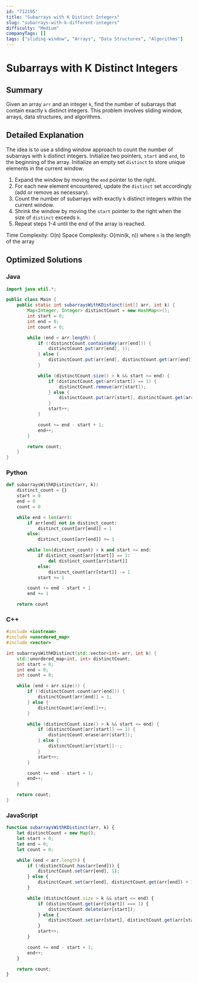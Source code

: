 ```yaml
---
id: "712195"
title: "Subarrays with K Distinct Integers"
slug: "subarrays-with-k-different-integers"
difficulty: "Medium"
companyTags: []
tags: ["sliding-window", "Arrays", "Data Structures", "Algorithms"]
---
```


**Subarrays with K Distinct Integers**
==============================

## Summary
Given an array `arr` and an integer `k`, find the number of subarrays that contain exactly `k` distinct integers. This problem involves sliding window, arrays, data structures, and algorithms.

## Detailed Explanation
The idea is to use a sliding window approach to count the number of subarrays with `k` distinct integers. Initialize two pointers, `start` and `end`, to the beginning of the array. Initialize an empty set `distinct` to store unique elements in the current window.

1.  Expand the window by moving the `end` pointer to the right.
2.  For each new element encountered, update the `distinct` set accordingly (add or remove as necessary).
3.  Count the number of subarrays with exactly `k` distinct integers within the current window.
4.  Shrink the window by moving the `start` pointer to the right when the size of `distinct` exceeds `k`.
5.  Repeat steps 1-4 until the end of the array is reached.

Time Complexity: O(n)
Space Complexity: O(min(k, n)) where `n` is the length of the array

## Optimized Solutions
### Java
```java
import java.util.*;

public class Main {
    public static int subarraysWithKDistinct(int[] arr, int k) {
        Map<Integer, Integer> distinctCount = new HashMap<>();
        int start = 0;
        int end = 0;
        int count = 0;

        while (end < arr.length) {
            if (!distinctCount.containsKey(arr[end])) {
                distinctCount.put(arr[end], 1);
            } else {
                distinctCount.put(arr[end], distinctCount.get(arr[end]) + 1);
            }

            while (distinctCount.size() > k && start <= end) {
                if (distinctCount.get(arr[start]) == 1) {
                    distinctCount.remove(arr[start]);
                } else {
                    distinctCount.put(arr[start], distinctCount.get(arr[start]) - 1);
                }
                start++;
            }

            count += end - start + 1;
            end++;
        }

        return count;
    }
}
```

### Python
```python
def subarraysWithKDistinct(arr, k):
    distinct_count = {}
    start = 0
    end = 0
    count = 0

    while end < len(arr):
        if arr[end] not in distinct_count:
            distinct_count[arr[end]] = 1
        else:
            distinct_count[arr[end]] += 1

        while len(distinct_count) > k and start <= end:
            if distinct_count[arr[start]] == 1:
                del distinct_count[arr[start]]
            else:
                distinct_count[arr[start]] -= 1
            start += 1

        count += end - start + 1
        end += 1

    return count
```

### C++
```cpp
#include <iostream>
#include <unordered_map>
#include <vector>

int subarraysWithKDistinct(std::vector<int> arr, int k) {
    std::unordered_map<int, int> distinctCount;
    int start = 0;
    int end = 0;
    int count = 0;

    while (end < arr.size()) {
        if (!distinctCount.count(arr[end])) {
            distinctCount[arr[end]] = 1;
        } else {
            distinctCount[arr[end]]++;
        }

        while (distinctCount.size() > k && start <= end) {
            if (distinctCount[arr[start]] == 1) {
                distinctCount.erase(arr[start]);
            } else {
                distinctCount[arr[start]]--;
            }
            start++;
        }

        count += end - start + 1;
        end++;
    }

    return count;
}
```

### JavaScript
```javascript
function subarraysWithKDistinct(arr, k) {
    let distinctCount = new Map();
    let start = 0;
    let end = 0;
    let count = 0;

    while (end < arr.length) {
        if (!distinctCount.has(arr[end])) {
            distinctCount.set(arr[end], 1);
        } else {
            distinctCount.set(arr[end], distinctCount.get(arr[end]) + 1);
        }

        while (distinctCount.size > k && start <= end) {
            if (distinctCount.get(arr[start]) === 1) {
                distinctCount.delete(arr[start]);
            } else {
                distinctCount.set(arr[start], distinctCount.get(arr[start]) - 1);
            }
            start++;
        }

        count += end - start + 1;
        end++;
    }

    return count;
}
```